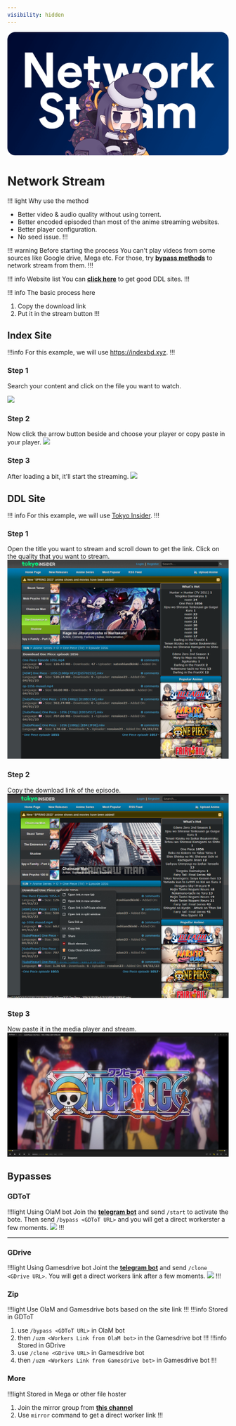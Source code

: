 ```yaml
---
visibility: hidden
---
```

![](/static/thumb/nsw.png)
# Network Stream
!!! light Why use the method
- Better video & audio quality without using torrent.
- Better encoded episoded than most of the anime streaming websites.
- Better player configuration.
- No seed issue.
!!!

!!! warning Before starting the process
You can't play videos from some sources like Google drive, Mega etc. For those, try [**bypass methods**](#bypasses) to network stream from them.
!!!

!!! info Website list
You can [**click here**](/Websites.md/#ddl-1) to get good DDL sites. 
!!!

!!! info The basic process here
1. Copy the download link
2. Put it in the stream button
!!!


## Index Site
!!!info
For this example, we will use https://indexbd.xyz.
!!!

### Step 1
Search your content and click on the file you want to watch.

![](https://cdn.discordapp.com/attachments/1008207706143871067/1030177927180070953/unknown.png)

### Step 2
Now click the arrow button beside and choose your player or copy paste in your player.
![](https://cdn.discordapp.com/attachments/1008207706143871067/1030178167652110407/unknown.png)

### Step 3
After loading a bit, it'll start the streaming.
![](https://cdn.discordapp.com/attachments/1008207706143871067/1030177315310813204/unknown.png)


## DDL Site
!!! info
For this example, we will use [Tokyo Insider](https://www.tokyoinsider.com/).
!!!

### Step 1
Open the title you want to stream and scroll down to get the link. Click on the quality that you want to stream.
![](/static/ss/ns/ddl_1.png)

### Step 2
Copy the download link of the episode.
![](/static/ss/ns/ddl_2.png)

### Step 3
Now paste it in the media player and stream.
![](/static/ss/ns/ddl_3.png)

## Bypasses


### GDToT

!!!light	Using OlaM bot
Join the [**telegram bot**](https://telegram.me/olam_gdtot_bypassbot) and send `/start` to activate the bote. Then send `/bypass <GDToT URL>` and you will get a direct workerster a few moments.
![](https://media.discordapp.net/attachments/1044322950725259274/1066047589180526602/w6V9M4T.png)
!!!
___

### GDrive

!!!light Using Gamesdrive bot
Joint the [**telegram bot**](https://t.me/+Q_7uBkSooFdiM2Jk) and send `/clone <GDrive URL>`. You will get a direct workers link after a few moments.
![](https://media.discordapp.net/attachments/1015131233824538624/1076136932561653781/LYDKmkQ.png)
!!!

### Zip

!!!light Use OlaM and Gamesdrive bots based on the site link
!!!
!!!info Stored in GDToT
1. use `/bypass <GDToT URL>` in OlaM bot
2. then `/uzm <Workers Link from OlaM bot>` in the Gamesdrive bot
!!!
!!!info Stored in GDrive
1. use `/clone <GDrive URL>` in Gamesdrive bot
2. then `/uzm <Workers Link from Gamesdrive bot>` in Gamesdrive bot
!!!

### More
!!!light Stored in Mega or other file hoster
1. Join the mirror group from [**this channel**](https://t.me/JMDKH_Team)
2. Use `mirror` command to get a direct worker link
!!!
